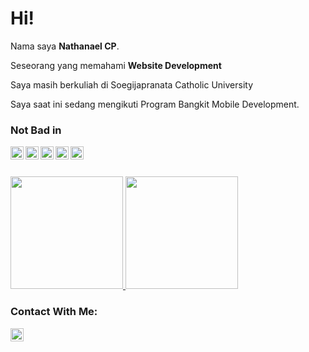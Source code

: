 # Hi! 

Nama saya **Nathanael CP**.<br>

Seseorang yang memahami **Website Development** <br>

Saya masih berkuliah di Soegijapranata Catholic University<br>
 
Saya saat ini sedang mengikuti Program Bangkit Mobile Development.<br>
### Not Bad in
  <!-- Laravel -->
  <a href="https://laravel.com/"><img align="left" alt="Laravel" title="Laravel" width="21px" src="https://cdn.worldvectorlogo.com/logos/laravel-2.svg" /></a>
  <!-- Python -->
  <a href="https://www.python.org/"><img align="left" alt="Python" title="Python" width="21px" src="https://cdn.worldvectorlogo.com/logos/python-5.svg" /></a>
  <!-- PHP -->
 <a href="https://www.php.net/"><img align="left" alt="PHP" title="PHP" width="21px" src="https://upload.wikimedia.org/wikipedia/commons/2/27/PHP-logo.svg" /></a>
  <!-- Kotlin -->
  <a href="https://kotlinlang.org/"><img align="left" alt="Kotlin" title="Kotlin" width="21px" src="https://upload.wikimedia.org/wikipedia/commons/7/74/Kotlin_Icon.png" /></a>
  <!-- C -->
  <a href="#"><img align="left" alt="C" title="C" width="21px" src="https://upload.wikimedia.org/wikipedia/commons/1/18/C_Programming_Language.svg" /></a>
  
<br>
<br>

<p align="left">
<a href="https://github.com/penuliscode">
  <img height="180em" src="https://github-readme-stats-eight-theta.vercel.app/api?username=penuliscode&show_icons=true&theme=algolia&include_all_commits=true&count_private=true"/>
  <img height="180em" src="https://github-readme-stats-eight-theta.vercel.app/api/top-langs/?username=penuliscode&layout=compact&theme=algolia"/>
</a>
</p>

### Contact With Me:
 <a href="https://www.instagram.com/nathanaellprasetyo/">
  <img align="left" alt="Instagram" title="Instagram" width="21px" src="https://upload.wikimedia.org/wikipedia/commons/a/a5/Instagram_icon.png" />
</a>


